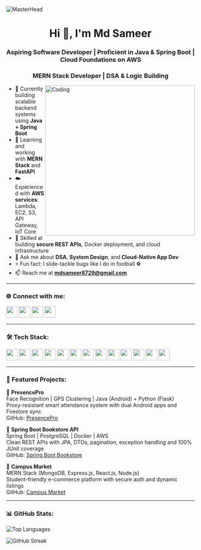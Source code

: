 ![MasterHead](https://so-development.org/wp-content/uploads/2021/11/full-stack-development.gif)

<h1 align="center">Hi 👋, I'm Md Sameer</h1>
<h3 align="center">Aspiring Software Developer | Proficient in Java & Spring Boot | Cloud Foundations on AWS  </h3>
<h3 align="center"> MERN Stack Developer | DSA & Logic Building </h3>

<img align="right" alt="Coding" width="400" src="https://cdn.dribbble.com/users/1162077/screenshots/3848914/programmer.gif" />

- 🔭 Currently building scalable backend systems using **Java + Spring Boot**  
- 🌱 Learning and working with **MERN Stack** and **FastAPI**  
- ☁️ Experienced with **AWS services**: Lambda, EC2, S3, API Gateway, IoT Core  
- 🔐 Skilled at building **secure REST APIs**, Docker deployment, and cloud infrastructure  
- 💬 Ask me about **DSA**, **System Design**, and **Cloud-Native App Dev**  
- ⚡ Fun fact: I slide-tackle bugs like I do in football ⚽  
- 📫 Reach me at **mdsameer8729@gmail.com**

---

<h3 align="left">🌐 Connect with me:</h3>
<p align="left">
  <a href="https://twitter.com/_sameer_7_" target="_blank"><img src="https://img.shields.io/badge/Twitter-1DA1F2?style=flat&logo=twitter&logoColor=white" height="30"/></a>
  <a href="https://linkedin.com/in/razer" target="_blank"><img src="https://img.shields.io/badge/LinkedIn-0A66C2?style=flat&logo=linkedin&logoColor=white" height="30"/></a>
  <a href="https://leetcode.com/razer7" target="_blank"><img src="https://img.shields.io/badge/LeetCode-FFA116?style=flat&logo=leetcode&logoColor=black" height="30"/></a>
  <a href="https://github.com/raZer99" target="_blank"><img src="https://img.shields.io/badge/GitHub-181717?style=flat&logo=github&logoColor=white" height="30"/></a>
</p>

---

<h3 align="left">🛠️ Tech Stack:</h3>
<p align="left">
  <img src="https://img.shields.io/badge/Java-ED8B00?style=flat&logo=java&logoColor=white" height="30"/>
  <img src="https://img.shields.io/badge/Spring_Boot-6DB33F?style=flat&logo=spring-boot&logoColor=white" height="30"/>
  <img src="https://img.shields.io/badge/FastAPI-009688?style=flat&logo=fastapi&logoColor=white" height="30"/>
  <img src="https://img.shields.io/badge/JavaScript-F7DF1E?style=flat&logo=javascript&logoColor=black" height="30"/>
  <img src="https://img.shields.io/badge/Node.js-339933?style=flat&logo=node.js&logoColor=white" height="30"/>
  <img src="https://img.shields.io/badge/React-61DAFB?style=flat&logo=react&logoColor=black" height="30"/>
  <img src="https://img.shields.io/badge/MongoDB-47A248?style=flat&logo=mongodb&logoColor=white" height="30"/>
  <img src="https://img.shields.io/badge/PostgreSQL-316192?style=flat&logo=postgresql&logoColor=white" height="30"/>
  <img src="https://img.shields.io/badge/AWS-FF9900?style=flat&logo=amazon-aws&logoColor=white" height="30"/>
  <img src="https://img.shields.io/badge/Docker-2496ED?style=flat&logo=docker&logoColor=white" height="30"/>
  <img src="https://img.shields.io/badge/Linux-FCC624?style=flat&logo=linux&logoColor=black" height="30"/>
  <img src="https://img.shields.io/badge/Git-F05032?style=flat&logo=git&logoColor=white" height="30"/>
  <img src="https://img.shields.io/badge/Postman-FF6C37?style=flat&logo=postman&logoColor=white" height="30"/>
</p>

---

<h3 align="left">💼 Featured Projects:</h3>

🔹 <b>PresencePro</b>  
Face Recognition | GPS Clustering | Java (Android) + Python (Flask)  
Proxy-resistant smart attendance system with dual Android apps and Firestore sync  
GitHub: [PresencePro](https://github.com/raZer99/PresencePro)

🔹 <b>Spring Boot Bookstore API</b>  
Spring Boot | PostgreSQL | Docker | AWS  
Clean REST APIs with JPA, DTOs, pagination, exception handling and 100% JUnit coverage  
GitHub: [Spring Boot Bookstore](https://github.com/raZer99/springboot-bookstore-api)

🔹 <b>Campus Market</b>  
MERN Stack (MongoDB, Express.js, React.js, Node.js)  
Student-friendly e-commerce platform with secure auth and dynamic listings  
GitHub: [Campus Market](https://github.com/raZer99/Campus-Market)

---

<h3 align="left">📊 GitHub Stats:</h3>
<p align="left">
  <img src="https://github-readme-stats.vercel.app/api/top-langs?username=razer99&show_icons=true&locale=en&layout=compact" alt="Top Languages" />
</p>
<p align="left">
  <img src="https://github-readme-streak-stats.herokuapp.com/?user=razer99&" alt="GitHub Streak" />
</p>
